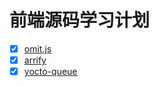 # 前端源码学习计划
- [x] [omit.js](https://github.com/benjycui/omit.js/tree/master)
- [x] [arrify](https://github.com/sindresorhus/arrify)
- [x] [yocto-queue](https://github.com/sindresorhus/yocto-queue) 